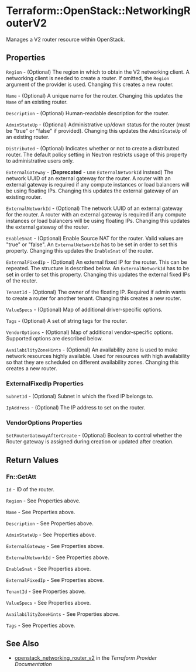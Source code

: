 # Terraform::OpenStack::NetworkingRouterV2

Manages a V2 router resource within OpenStack.

## Properties

`Region` - (Optional) The region in which to obtain the V2 networking client.
A networking client is needed to create a router. If omitted, the
`Region` argument of the provider is used. Changing this creates a new
router.

`Name` - (Optional) A unique name for the router. Changing this
updates the `Name` of an existing router.

`Description` - (Optional) Human-readable description for the router.

`AdminStateUp` - (Optional) Administrative up/down status for the router
(must be "true" or "false" if provided). Changing this updates the
`AdminStateUp` of an existing router.

`Distributed` - (Optional) Indicates whether or not to create a
distributed router. The default policy setting in Neutron restricts
usage of this property to administrative users only.

`ExternalGateway` - (**Deprecated** - use `ExternalNetworkId` instead) The
network UUID of an external gateway for the router. A router with an
external gateway is required if any compute instances or load balancers
will be using floating IPs. Changing this updates the external gateway
of an existing router.

`ExternalNetworkId` - (Optional) The network UUID of an external gateway
for the router. A router with an external gateway is required if any
compute instances or load balancers will be using floating IPs. Changing
this updates the external gateway of the router.

`EnableSnat` - (Optional) Enable Source NAT for the router. Valid values are
"true" or "false". An `ExternalNetworkId` has to be set in order to
set this property. Changing this updates the `EnableSnat` of the router.

`ExternalFixedIp` - (Optional) An external fixed IP for the router. This
can be repeated. The structure is described below. An `ExternalNetworkId`
has to be set in order to set this property. Changing this updates the
external fixed IPs of the router.

`TenantId` - (Optional) The owner of the floating IP. Required if admin wants
to create a router for another tenant. Changing this creates a new router.

`ValueSpecs` - (Optional) Map of additional driver-specific options.

`Tags` - (Optional) A set of string tags for the router.

`VendorOptions` - (Optional) Map of additional vendor-specific options.
Supported options are described below.

`AvailabilityZoneHints` -  (Optional) An availability zone is used to make
network resources highly available. Used for resources with high availability so that they are scheduled on different availability zones. Changing
this creates a new router.

### ExternalFixedIp Properties

`SubnetId` - (Optional) Subnet in which the fixed IP belongs to.

`IpAddress` - (Optional) The IP address to set on the router.

### VendorOptions Properties

`SetRouterGatewayAfterCreate` - (Optional) Boolean to control whether
the Router gateway is assigned during creation or updated after creation.


## Return Values

### Fn::GetAtt

`Id` - ID of the router.

`Region` - See Properties above.

`Name` - See Properties above.

`Description` - See Properties above.

`AdminStateUp` - See Properties above.

`ExternalGateway` - See Properties above.

`ExternalNetworkId` - See Properties above.

`EnableSnat` - See Properties above.

`ExternalFixedIp` - See Properties above.

`TenantId` - See Properties above.

`ValueSpecs` - See Properties above.

`AvailabilityZoneHints` - See Properties above.

`Tags` - See Properties above.

## See Also

* [openstack_networking_router_v2](https://www.terraform.io/docs/providers/openstack/r/networking_router_v2.html) in the _Terraform Provider Documentation_